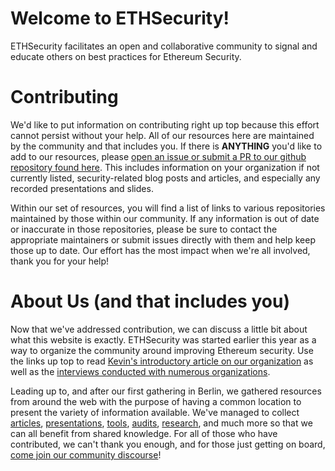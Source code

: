 Welcome to ETHSecurity!
=========================   

ETHSecurity facilitates an open and collaborative community to signal and educate others on best practices for Ethereum Security.  

# Contributing   

We'd like to put information on contributing right up top because this effort cannot persist without your help. All of our resources here are maintained by the community and that includes you. If there is **ANYTHING** you'd like to add to our resources, please [open an issue or submit a PR to our github repository found here](https://github.com/ethsecurity/resources). This includes information on your organization if not currently listed, security-related blog posts and articles, and especially any recorded presentations and slides.   

Within our set of resources, you will find a list of links to various repositories maintained by those within our community. If any information is out of date or inaccurate in those repositories, please be sure to contact the appropriate maintainers or submit issues directly with them and help keep those up to date. Our effort has the most impact when we're all involved, thank you for your help!   

# About Us (and that includes you)   

Now that we've addressed contribution, we can discuss a little bit about what this website is exactly. ETHSecurity was started earlier this year as a way to organize the community around improving Ethereum security. Use the links up top to read [Kevin's introductory article on our organization](https://medium.com/coinmonks/learnings-from-the-ethsecurity-community-57431ae0ed5e) as well as the [interviews conducted with numerous organizations](https://docs.google.com/document/d/1ATN1jKfG0gloxyEE8qyUMn4l5orkHp3QHK1-6C-rzyY/edit?usp=sharing).   

Leading up to, and after our first gathering in Berlin, we gathered resources from around the web with the purpose of having a common location to present the variety of information available. We've managed to collect [articles](./blogs-and-articles/README.md), [presentations](./presentations/README.md), [tools](./tools/README.md), [audits](./audits-and-security-information/README.md), [research](./audit-research/README.md), and much more so that we can all benefit from shared knowledge. For all of those who have contributed, we can't thank you enough, and for those just getting on board, [come join our community discourse](https://ethereum-magicians.org/c/working-groups/security)!
